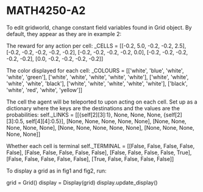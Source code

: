 # MATH4250-A2

To edit gridworld, change constant field variables found in Grid object. By default, they appear as they are in example 2:

The reward for any action per cell:
_CELLS = [[-0.2, 5.0, -0.2, -0.2, 2.5],
          [-0.2, -0.2, -0.2, -0.2, -0.2],
          [-0.2, -0.2, -0.2, -0.2, 0.0],
          [-0.2, -0.2, -0.2, -0.2, -0.2],
          [0.0, -0.2, -0.2, -0.2, -0.2]]

The color displayed for each cell:
_COLOURS = [['white', 'blue', 'white', 'white', 'green'],
            ['white', 'white', 'white', 'white', 'white'],
            ['white', 'white', 'white', 'white', 'black'],
            ['white', 'white', 'white', 'white', 'white'],
            ['black', 'white', 'red', 'white', 'yellow']]

The cell the agent will be teleported to upon acting on each cell. Set up as a dictionary where the keys are the destinations and the values are the probabilities:
self._LINKS = [[{self[2][3]:1}, None, None, None, {self[2][3]:0.5, self[4][4]:0.5}],
                      [None, None, None, None, None],
                      [None, None, None, None, None],
                      [None, None, None, None, None],
                      [None, None, None, None, None]]

Whether each cell is terminal
self._TERMINAL = [[False, False, False, False, False],
                  [False, False, False, False, False],
                  [False, False, False, False, True],
                  [False, False, False, False, False],
                  [True, False, False, False, False]]

To display a grid as in fig1 and fig2, run:

grid = Grid()
display = Display(grid)
display.update_display()


